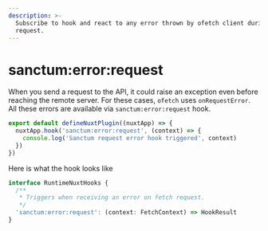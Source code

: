 ```yaml
---
description: >-
  Subscribe to hook and react to any error thrown by ofetch client during the
  request.
---
```


# sanctum:error:request

When you send a request to the API, it could raise an exception even before reaching the remote server. For these cases, `ofetch` uses `onRequestError`. All these errors are available via `sanctum:error:request` hook.

```typescript [plugins/sanctum-listener.ts]
export default defineNuxtPlugin((nuxtApp) => {
  nuxtApp.hook('sanctum:error:request', (context) => {
    console.log('Sanctum request error hook triggered', context)
  })
})
```

Here is what the hook looks like

```typescript
interface RuntimeNuxtHooks {
  /**
   * Triggers when receiving an error on fetch request.
   */
  'sanctum:error:request': (context: FetchContext) => HookResult
}
```
